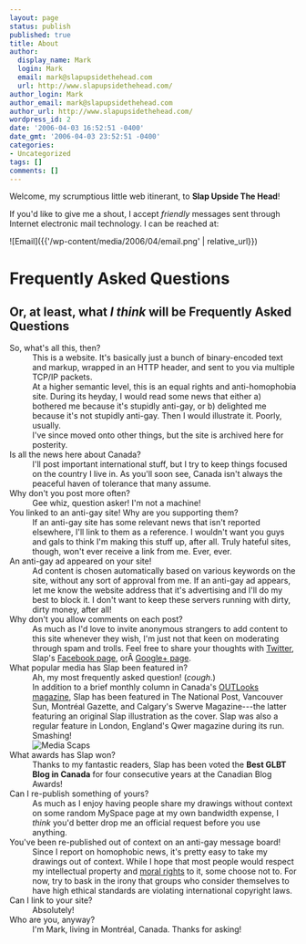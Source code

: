```yaml
---
layout: page
status: publish
published: true
title: About
author:
  display_name: Mark
  login: Mark
  email: mark@slapupsidethehead.com
  url: http://www.slapupsidethehead.com/
author_login: Mark
author_email: mark@slapupsidethehead.com
author_url: http://www.slapupsidethehead.com/
wordpress_id: 2
date: '2006-04-03 16:52:51 -0400'
date_gmt: '2006-04-03 23:52:51 -0400'
categories:
- Uncategorized
tags: []
comments: []
---
```

Welcome, my scrumptious little web itinerant, to **Slap Upside The Head**!

If you'd like to give me a shout, I accept _friendly_ messages sent through Internet electronic mail technology. I can be reached at:

![Email]({{'/wp-content/media/2006/04/email.png' | relative_url}})

# Frequently Asked Questions

## Or, at least, what _I think_ will be Frequently Asked Questions
<dl>
<dt>So, what's all this, then?</dt>
<dd>This is a website. It's basically just a bunch of binary-encoded text and markup, wrapped in an HTTP header, and sent to you via multiple TCP/IP packets.</dd>
<dd>At a higher semantic level, this is an equal rights and anti-homophobia site. During its heyday, I would read some news that either a) bothered me because it's stupidly anti-gay, or b) delighted me because it's not stupidly anti-gay. Then I would illustrate it. Poorly, usually.</dd>
<dd>I've since moved onto other things, but the site is archived here for posterity.</dd>
<dt>Is all the news here about Canada?</dt>
<dd>I'll post important international stuff, but I try to keep things focused on the country I live in. As you'll soon see, Canada isn't always the peaceful haven of tolerance that many assume.</dd>
<dt>Why don't you post more often?</dt>
<dd>Gee whiz, question asker! I'm not a machine!</dd>
<dt>You linked to an anti-gay site! Why are you supporting them?</dt>
<dd>If an anti-gay site has some relevant news that isn't reported elsewhere, I'll link to them as a reference. I wouldn't want you guys and gals to think I'm making this stuff up, after all. Truly hateful sites, though, won't ever receive a link from me. Ever, ever.</dd>
<dt>An anti-gay ad appeared on your site!</dt>
<dd>Ad content is chosen automatically based on various keywords on the site, without any sort of approval from me. If an anti-gay ad appears, let me know the website address that it's advertising and I'll do my best to block it. I don't want to keep these servers running with dirty, dirty money, after all!</dd>
<dt>Why don't you allow comments on each post?</dt>
<dd>As much as I'd love to invite anonymous strangers to add content to this site whenever they wish, I'm just not that keen on moderating through spam and trolls. Feel free to share your thoughts with <a title="It's twitteriffic!" href="http://www.twitter.com/MarkFromSlap">Twitter</a>, Slap's <a title="It's faceriffic AND bookeriffic!" href="http://www.facebook.com/slapupsidethehead">Facebook page</a>, orÂ <a title="It's Googlecalifragilisticexpialariffic!" href="https://plus.google.com/108080544335917602368">Google+ page</a>.</dd>
<dt>What popular media has Slap been featured in?</dt>
<dd>Ah, my most frequently asked question! (<em>cough</em>.)</dd>
<dd>In addition to a brief monthly column in Canada's <a title="Canada's GLBT magazine" href="http://www.outlooks.ca/">OUTLooks magazine</a>, Slap has been featured in The National Post, Vancouver Sun, Montréal Gazette, and Calgary's Swerve Magazine---the latter featuring an original Slap illustration as the cover. Slap was also a regular feature in London, England's Qwer magazine during its run. Smashing!</dd>
<dd><img src="{{'/wp-content/media/2007/07/media-scraps.png' | relative_url}}" alt="Media Scaps"></dd>
<dt>What awards has Slap won?</dt>
<dd>Thanks to my fantastic readers, Slap has been voted the <strong>Best GLBT Blog in Canada</strong> for four consecutive years at the Canadian Blog Awards!</dd>
<dt>Can I re-publish something of yours?</dt>
<dd>As much as I enjoy having people share my drawings without context on some random MySpace page at my own bandwidth expense, I <em>think</em> you'd better drop me an official request before you use anything.</dd>
<dt>You've been re-published out of context on an anti-gay message board!</dt>
<dd>Since I report on homophobic news, it's pretty easy to take my drawings out of context. While I hope that most people would respect my intellectual property and <a title="Stop using my stuff for homophobic ends!" href="http://strategis.ic.gc.ca/sc_mrksv/cipo/cp/copy_gd_protect-e.html#12">moral rights</a> to it, some choose not to. For now, try to bask in the irony that groups who consider themselves to have high ethical standards are violating international copyright laws.</dd>
<dt>Can I link to your site?</dt>
<dd>Absolutely!</dd>
<dt>Who are you, anyway?</dt>
<dd>I'm Mark, living in Montréal, Canada. Thanks for asking!</dd>
</dl>